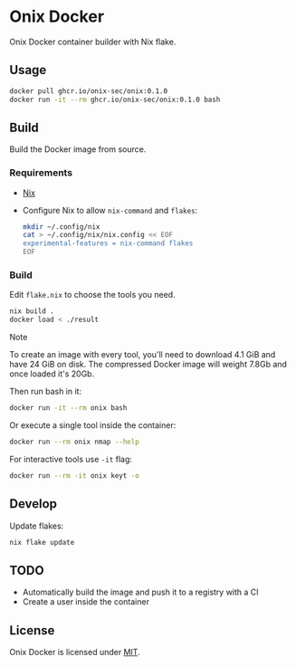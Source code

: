# Onix Docker

Onix Docker container builder with Nix flake.

## Usage

```bash
docker pull ghcr.io/onix-sec/onix:0.1.0
docker run -it --rm ghcr.io/onix-sec/onix:0.1.0 bash
```

## Build

Build the Docker image from source.

### Requirements

- [Nix](https://nixos.org/download/)
- Configure Nix to allow `nix-command` and `flakes`:

  ```bash
  mkdir ~/.config/nix
  cat > ~/.config/nix/nix.config << EOF
  experimental-features = nix-command flakes
  EOF
  ```

### Build

Edit `flake.nix` to choose the tools you need.

```bash
nix build .
docker load < ./result
```

> [!NOTE]
> To create an image with every tool, you'll need to download 4.1 GiB and have 24 GiB on disk.
> The compressed Docker image will weight 7.8Gb and once loaded it's 20Gb.

Then run bash in it:

```bash
docker run -it --rm onix bash
```

Or execute a single tool inside the container:

```bash
docker run --rm onix nmap --help
```

For interactive tools use `-it` flag:

```bash
docker run --rm -it onix keyt -o
```

## Develop

Update flakes:

```bash
nix flake update
```

## TODO

- Automatically build the image and push it to a registry with a CI
- Create a user inside the container

## License

Onix Docker is licensed under [MIT](./LICENSE).
